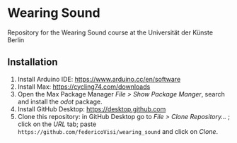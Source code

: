 # Wearing Sound
Repository for the Wearing Sound course at the Universität der Künste Berlin

## Installation
1. Install Arduino IDE: https://www.arduino.cc/en/software 
2. Install Max: https://cycling74.com/downloads
3. Open the Max Package Manager *File > Show Package Manger*, search and install the *odot* package.
4. Install GitHub Desktop: https://desktop.github.com
5. Clone this repository: in GitHub Desktop go to *File > Clone Repository…* ; click on the *URL* tab; paste `https://github.com/federicoVisi/wearing_sound` and click on *Clone*.
